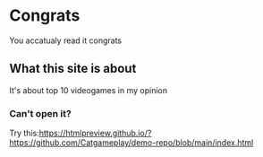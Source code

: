 # Congrats

You accatualy read it congrats

## What this site is about

It's about top 10 videogames in my opinion

### Can't open it?

Try this:https://htmlpreview.github.io/?https://github.com/Catgameplay/demo-repo/blob/main/index.html